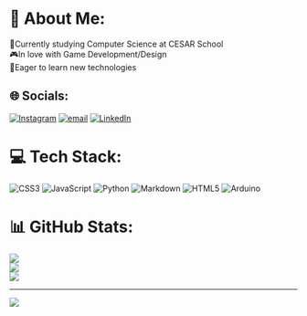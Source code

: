 # 💫 About Me:
📖Currently studying Computer Science at CESAR School<br>🎮In love with Game Development/Design<br>🔎Eager to learn new technologies


## 🌐 Socials:
[![Instagram](https://img.shields.io/badge/Instagram-%23E4405F.svg?logo=Instagram&logoColor=white)](https://instagram.com/@telmomeloc) [![email](https://img.shields.io/badge/Email-D14836?logo=gmail&logoColor=white)](mailto:telmomcalheiros@gmail.com) 
[![LinkedIn](https://img.shields.io/badge/linkedin-%230077B5.svg?style=for-the-badge&logo=linkedin&logoColor=white)](https://www.linkedin.com/in/telmomelo)


# 💻 Tech Stack:
![CSS3](https://img.shields.io/badge/css3-%231572B6.svg?style=for-the-badge&logo=css3&logoColor=white) ![JavaScript](https://img.shields.io/badge/javascript-%23323330.svg?style=for-the-badge&logo=javascript&logoColor=%23F7DF1E) ![Python](https://img.shields.io/badge/python-3670A0?style=for-the-badge&logo=python&logoColor=ffdd54) ![Markdown](https://img.shields.io/badge/markdown-%23000000.svg?style=for-the-badge&logo=markdown&logoColor=white) ![HTML5](https://img.shields.io/badge/html5-%23E34F26.svg?style=for-the-badge&logo=html5&logoColor=white) ![Arduino](https://img.shields.io/badge/-Arduino-00979D?style=for-the-badge&logo=Arduino&logoColor=white)
# 📊 GitHub Stats:
![](https://github-readme-stats.vercel.app/api?username=telmo-wq&theme=dark&hide_border=false&include_all_commits=true&count_private=true)<br/>
![](https://nirzak-streak-stats.vercel.app/?user=telmo-wq&theme=dark&hide_border=false)<br/>
![](https://github-readme-stats.vercel.app/api/top-langs/?username=telmo-wq&theme=dark&hide_border=false&include_all_commits=true&count_private=true&layout=compact)

---
[![](https://visitcount.itsvg.in/api?id=telmo-wq&icon=0&color=0)](https://visitcount.itsvg.in)

<!-- Proudly created with GPRM ( https://gprm.itsvg.in ) -->
